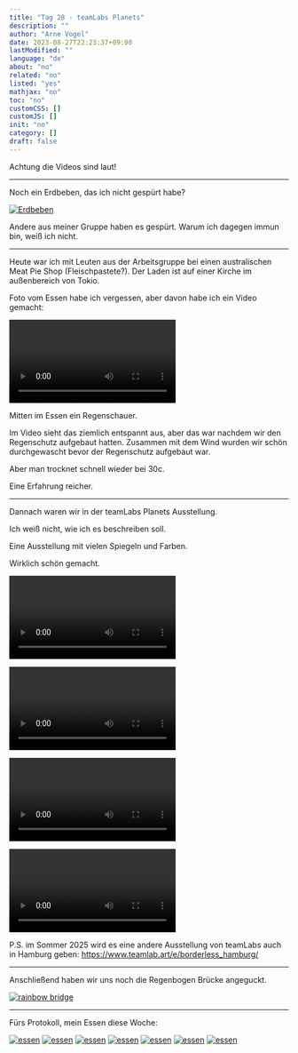 ```yaml
---
title: "Tag 28 - teamLabs Planets"
description: ""
author: "Arne Vogel"
date: 2023-08-27T22:23:37+09:00
lastModified: ""
language: "de"
about: "no"
related: "no"
listed: "yes"
mathjax: "no"
toc: "no"
customCSS: []
customJS: []
init: "no"
category: []
draft: false
---
```


Achtung die Videos sind laut!

---

Noch ein Erdbeben, das ich nicht gespürt habe?

[![Erdbeben](erdbeben-small.jpg)](erdbeben.jpg)

Andere aus meiner Gruppe haben es gespürt. 
Warum ich dagegen immun bin, weiß ich nicht.

---

Heute war ich mit Leuten aus der Arbeitsgruppe bei einen australischen Meat Pie Shop (Fleischpastete?).
Der Laden ist auf einer Kirche im außenbereich von Tokio.

Foto vom Essen habe ich vergessen, aber davon habe ich ein Video gemacht:

<video controls src="regen.mp4"></video>

Mitten im Essen ein Regenschauer.

Im Video sieht das ziemlich entspannt aus, aber das war nachdem wir den Regenschutz aufgebaut hatten.
Zusammen mit dem Wind wurden wir schön durchgewascht bevor der Regenschutz aufgebaut war.

Aber man trocknet schnell wieder bei 30c.

Eine Erfahrung reicher.

---

Dannach waren wir in der teamLabs Planets Ausstellung.

Ich weiß nicht, wie ich es beschreiben soll.

Eine Ausstellung mit vielen Spiegeln und Farben.

Wirklich schön gemacht.


<video controls src="led.mp4"></video>

<video controls src="flower.mp4"></video>

<video controls src="flower2.mp4"></video>

<video controls src="egg.mp4"></video>

P.S. im Sommer 2025 wird es eine andere Ausstellung von teamLabs auch in Hamburg geben: https://www.teamlab.art/e/borderless_hamburg/

---

Anschließend haben wir uns noch die Regenbogen Brücke angeguckt.

[![rainbow bridge](rainbow-small.jpg)](rainbow.jpg)

---

Fürs Protokoll, mein Essen diese Woche:

[![essen](essen1-small.jpg)](essen1.jpg)
[![essen](essen2-small.jpg)](essen2.jpg)
[![essen](essen3-small.jpg)](essen3.jpg)
[![essen](essen3-3-small.jpg)](essen3-3.jpg)
[![essen](essen4-small.jpg)](essen4.jpg)
[![essen](essen5-small.jpg)](essen5.jpg)
[![essen](essen6-small.jpg)](essen6.jpg)
